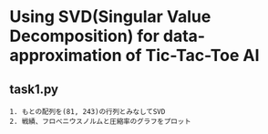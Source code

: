 # Using SVD(Singular Value Decomposition) for data-approximation of Tic-Tac-Toe AI


## task1.py
    1. もとの配列を(81, 243)の行列とみなしてSVD
    2. 戦績、フロべニウスノルムと圧縮率のグラフをプロット
